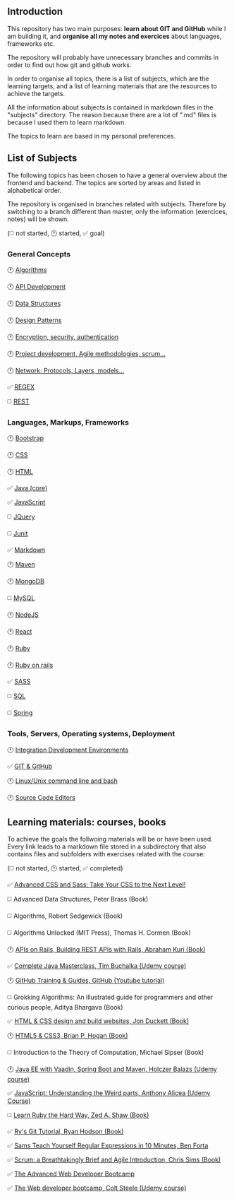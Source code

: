 ## Introduction

This repository has two main purposes: **learn about GIT and GitHub** while I am building it, and **organise all my notes and exercices** about languages, frameworks etc.

The repository will probably have unnecessary branches and commits in order to find out how git and github works.

In order to organise all topics, there is a list of subjects, which are the learning targets, and a list of learning materials that are the resources to achieve the targets.

All the information about subjects is contained in markdown files in the "subjects" directory. The reason because there are a lot of ".md" files is because I used them to learn markdown.

The topics to learn are based in my personal preferences.

## List of Subjects <!--Future: If a new subject is added remember update MD template-->

The following topics has been chosen to have a general overview about the frontend and backend. The topics are sorted by areas and listed in alphabetical order.

The repository is organised in branches related with subjects. Therefore by switching to a branch different than master, only the information (exercices, notes) will be shown.

(:white_medium_square: not started, :clock1: started, :white_check_mark: goal)

### General Concepts

:clock1: [Algorithms](subjects/algorithms.md)

:clock1: [API Development](subjects/api-development.md)

:clock1: [Data Structures](subjects/data-structures.md)

:clock1: [Design Patterns](subjects/design-patterns.md)

:clock1: [Encryption, security, authentication](subjects/security.md)

:clock1: [Project development, Agile methodologies, scrum...](subjects/project-development.md)

:clock1: [Network: Protocols, Layers, models...](subjects/network.md)

:white_check_mark: [REGEX](subjects/regex.md)

:white_medium_square: [REST](subjects/rest.md)

### Languages, Markups, Frameworks

:clock1: [Bootstrap](subjects/bootstrap.md)

:clock1: [CSS](subjects/css.md)

:clock1: [HTML](subjects/html.md)

:white_check_mark: [Java (core)](subjects/java%28core%29.md)

:white_check_mark: [JavaScript](subjects/javascript.md)

:white_medium_square: [JQuery](subjects/jquery.md)

:white_medium_square: [Junit](subjects/junit.md)

:white_check_mark: [Markdown](subjects/markdown.md)

:clock1: [Maven](subjects/maven.md)

:clock1: [MongoDB](subjects/mongodb.md)

:white_medium_square: [MySQL](subjects/mysql.md)

:clock1: [NodeJS](subjects/nodejs.md)

:clock1: [React](subjects/react.md)

:clock1: [Ruby](subjects/ruby.md)

:clock1: [Ruby on rails](ruby-on-rails.md)

:white_check_mark: [SASS](subjects/sass.md)

:white_medium_square: [SQL](subjects/sql.md)

:white_medium_square: [Spring](subjects/spring.md)

### Tools, Servers, Operating systems, Deployment

:clock1: [Integration Development Environments](subjects/ide.md)

:white_check_mark: [GIT & GitHub](subjects/git.md)

:clock1: [Linux/Unix command line and bash](subjects/bash.md)

:clock1: [Source Code Editors](subjects/source-code-editors.md)


## Learning materials: courses, books <!--Future: If a new material is included use the MD template to include it-->

To achieve the goals the follwoing materials will be or have been used. Every link leads to a markdown file stored in a subdirectory that also contains files and subfolders with exercises related with the course:

(:white_medium_square: not started, :clock1: started, :white_check_mark: completed)

:white_check_mark: [Advanced CSS and Sass: Take Your CSS to the Next Level!](advanced-css-and-sass/acas.md)

:white_medium_square: Advanced Data Structures, Peter Brass (Book)

:white_medium_square: Algorithms, Robert Sedgewick (Book)

:white_medium_square: Algorithms Unlocked (MIT Press), Thomas H. Cormen (Book)

:clock1: [APIs on Rails, Building REST APIs with Rails, Abraham Kuri (Book)](http://apionrails.icalialabs.com/book/chapter_one)

:white_check_mark: [Complete Java Masterclass, Tim Buchalka (Udemy course)](complete-java-masterclass/cjm.md)

:clock1: [GitHub Training & Guides, GitHub (Youtube tutorial)](https://www.youtube.com/channel/UCP7RrmoueENv9TZts3HXXtw)

:white_medium_square: Grokking Algorithms: An illustrated guide for programmers and other curious people, Aditya Bhargava (Book)

:white_check_mark: [HTML & CSS design and build websites, Jon Duckett (Book)](html-and-css-design-and-build-websites/hcdbw.md)

:clock1: [HTML5 & CSS3, Brian P. Hogan (Book)](html-and-css3/hc.md)

:white_medium_square: Introduction to the Theory of Computation, Michael Sipser (Book)

:clock1: [Java EE with Vaadin, Spring Boot and Maven, Holczer Balazs (Udemy course)](https://www.udemy.com/java-ee-with-vaadin-spring-boot-and-maven/)

:white_check_mark: [JavaScript: Understanding the Weird parts, Anthony Alicea (Udemy Course)](javascript-understanding-the-weird-parts/jutwp.md)

:white_medium_square: [Learn Ruby the Hard Way, Zed A. Shaw (Book)](https://learnrubythehardway.org/)

:white_check_mark: [Ry's Git Tutorial, Ryan Hodson (Book)](rys-git-tutorial/rgt.md)

:white_check_mark: [Sams Teach Yourself Regular Expressions in 10 Minutes, Ben Forta](sams-teach-yourself-regular-expressions-in-10-minutes/styrem.md)

:white_check_mark: [Scrum: a Breathtakingly Brief and Agile Introduction, Chris Sims (Book)](scrum-a-breathtakingly-brief-and-agile-introduction/sbbai.md)

:white_check_mark: [The Advanced Web Developer Bootcamp](the-advanced-web-developer-bootcamp/tawdb.md)

:white_check_mark: [The Web developer bootcamp, Colt Steele (Udemy course)](the-web-developer-bootcamp/twdb.md)
